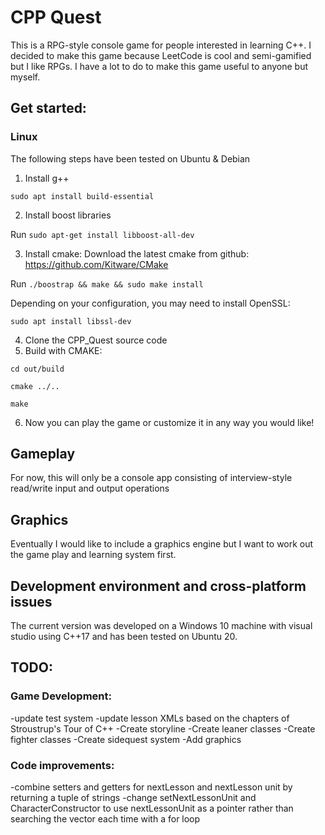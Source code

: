 # CPP Quest

This is a RPG-style console game for people interested in learning C++. I decided to make this game because LeetCode is cool and semi-gamified but I like RPGs. I have a lot to do to make this game useful to anyone but myself. 
 
## Get started:
### Linux
The following steps have been tested on Ubuntu & Debian 

1. Install g++

`sudo apt install build-essential`

2. Install boost libraries

Run `sudo apt-get install libboost-all-dev`

3. Install cmake: 
Download the latest cmake from github: https://github.com/Kitware/CMake

Run `./boostrap && make && sudo make install`

Depending on your configuration, you may need to install OpenSSL: 

`sudo apt install libssl-dev`

4. Clone the CPP_Quest source code
5. Build with CMAKE: 

`cd out/build`

`cmake ../..`

`make`

6. Now you can play the game or customize it in any way you would like!

## Gameplay
For now, this will only be a console app consisting of interview-style read/write input and output operations

## Graphics
Eventually I would like to include a graphics engine but I want to work out the game play and learning system first.

## Development environment and cross-platform issues
The current version was developed on a Windows 10 machine with visual studio using C++17 and has been tested on Ubuntu 20.

## TODO:
### Game Development:
-update test system
-update lesson XMLs based on the chapters of Stroustrup's Tour of C++
-Create storyline
-Create leaner classes
-Create fighter classes
-Create sidequest system
-Add graphics

### Code improvements:
-combine setters and getters for nextLesson and nextLesson unit by returning a tuple of strings
-change setNextLessonUnit and CharacterConstructor to use nextLessonUnit as a pointer rather than searching the vector each time with a for loop